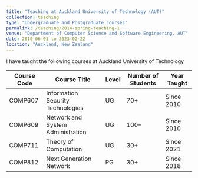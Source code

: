 ```yaml
---
title: "Teaching at Auckland University of Technology (AUT)"
collection: teaching
type: "Undergraduate and Postgraduate courses"
permalink: /teaching/2014-spring-teaching-1
venue: "Department of Computer Science and Software Engineering, AUT"
date: 2010-06-01 to 2023-02-22
location: "Auckland, New Zealand"
---
```


I have taught the following courses at Auckland University of Technology

| Course Code | Course Title                               | Level | Number of Students | Year Taught |
|-------------|--------------------------------------------|-------|--------------------|-------------|
| COMP607     | Information Security Technologies          | UG    | 70+                | Since 2010  |
| COMP609     | Network and System Administration          | UG    | 100+               | Since 2010  |
| COMP711     | Theory of Computation                      | UG    | 30+                | Since 2021  |
| COMP812     | Next Generation Network                    | PG    | 30+                | Since 2018  |

